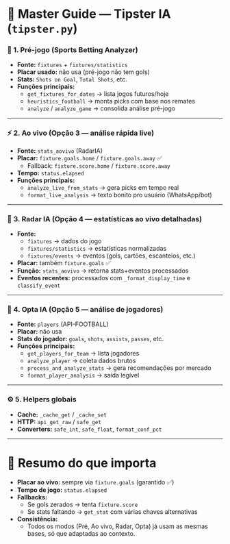 # 📑 Master Guide — Tipster IA (`tipster.py`)

### 🔑 1. Pré-jogo (Sports Betting Analyzer)
- **Fonte:** `fixtures` + `fixtures/statistics`  
- **Placar usado:** não usa (pré-jogo não tem gols)  
- **Stats:** `Shots on Goal`, `Total Shots`, etc.  
- **Funções principais:**  
  - `get_fixtures_for_dates` → lista jogos futuros/hoje  
  - `heuristics_football` → monta picks com base nos remates  
  - `analyze` / `analyze_game` → consolida análise pré-jogo  

---

### ⚡ 2. Ao vivo (Opção 3 — análise rápida live)
- **Fonte:** `stats_aovivo` (RadarIA)  
- **Placar:** `fixture.goals.home` / `fixture.goals.away` ✅  
  - Fallback: `fixture.score.home` / `fixture.score.away`  
- **Tempo:** `status.elapsed`  
- **Funções principais:**  
  - `analyze_live_from_stats` → gera picks em tempo real  
  - `format_live_analysis` → texto bonito pro usuário (WhatsApp/bot)  

---

### 📡 3. Radar IA (Opção 4 — estatísticas ao vivo detalhadas)
- **Fonte:**  
  - `fixtures` → dados do jogo  
  - `fixtures/statistics` → estatísticas normalizadas  
  - `fixtures/events` → eventos (gols, cartões, escanteios, etc.)  
- **Placar:** também `fixture.goals` ✅  
- **Função:** `stats_aovivo` → retorna stats+eventos processados  
- **Eventos recentes:** processados com `_format_display_time` e `classify_event`  

---

### 👤 4. Opta IA (Opção 5 — análise de jogadores)
- **Fonte:** `players` (API-FOOTBALL)  
- **Placar:** não usa  
- **Stats do jogador:** `goals`, `shots`, `assists`, `passes`, etc.  
- **Funções principais:**  
  - `get_players_for_team` → lista jogadores  
  - `analyze_player` → coleta dados brutos  
  - `process_and_analyze_stats` → gera recomendações por mercado  
  - `format_player_analysis` → saída legível  

---

### ⚙️ 5. Helpers globais
- **Cache:** `_cache_get` / `_cache_set`  
- **HTTP:** `api_get_raw` / `safe_get`  
- **Converters:** `safe_int`, `safe_float`, `format_conf_pct`  

---

# 🚀 Resumo do que importa
- **Placar ao vivo:** sempre via `fixture.goals` (garantido ✅)  
- **Tempo de jogo:** `status.elapsed`  
- **Fallbacks:**  
  - Se gols zerados → tenta `fixture.score`  
  - Se stats faltando → `get_stat` com várias chaves alternativas  
- **Consistência:**  
  - Todos os modos (Pré, Ao vivo, Radar, Opta) já usam as mesmas bases, só que adaptadas ao contexto.  
